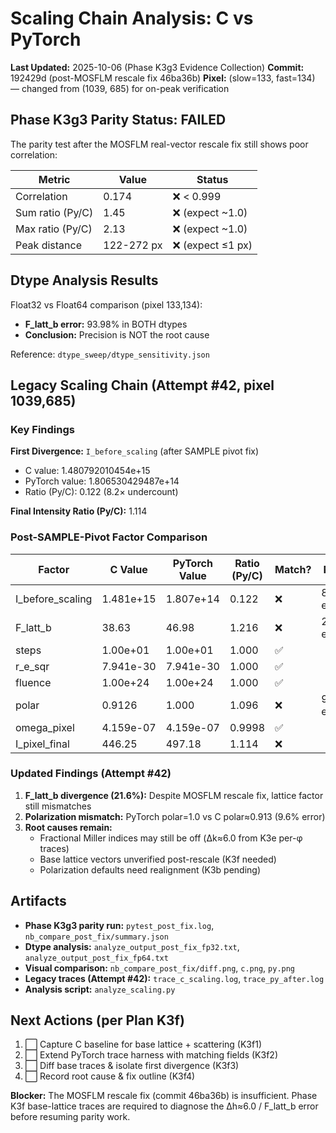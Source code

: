 # Scaling Chain Analysis: C vs PyTorch

**Last Updated:** 2025-10-06 (Phase K3g3 Evidence Collection)
**Commit:** 192429d (post-MOSFLM rescale fix 46ba36b)
**Pixel:** (slow=133, fast=134) — changed from (1039, 685) for on-peak verification

## Phase K3g3 Parity Status: **FAILED**

The parity test after the MOSFLM real-vector rescale fix still shows poor correlation:

| Metric | Value | Status |
|--------|-------|--------|
| Correlation | 0.174 | ❌ < 0.999 |
| Sum ratio (Py/C) | 1.45 | ❌ (expect ~1.0) |
| Max ratio (Py/C) | 2.13 | ❌ (expect ~1.0) |
| Peak distance | 122-272 px | ❌ (expect ≤1 px) |

## Dtype Analysis Results

Float32 vs Float64 comparison (pixel 133,134):
- **F_latt_b error:** 93.98% in BOTH dtypes
- **Conclusion:** Precision is NOT the root cause

Reference: `dtype_sweep/dtype_sensitivity.json`

## Legacy Scaling Chain (Attempt #42, pixel 1039,685)

### Key Findings

**First Divergence:** `I_before_scaling` (after SAMPLE pivot fix)
- C value: 1.480792010454e+15
- PyTorch value: 1.806530429487e+14
- Ratio (Py/C): 0.122 (8.2× undercount)

**Final Intensity Ratio (Py/C):** 1.114

### Post-SAMPLE-Pivot Factor Comparison

| Factor | C Value | PyTorch Value | Ratio (Py/C) | Match? | Notes |
|--------|---------|---------------|--------------|--------|-------|
| I_before_scaling | 1.481e+15 | 1.807e+14 | 0.122 | ❌ | 8.2× error |
| F_latt_b | 38.63 | 46.98 | 1.216 | ❌ | 21.6% excess |
| steps | 1.00e+01 | 1.00e+01 | 1.000 | ✅ | |
| r_e_sqr | 7.941e-30 | 7.941e-30 | 1.000 | ✅ | |
| fluence | 1.00e+24 | 1.00e+24 | 1.000 | ✅ | |
| polar | 0.9126 | 1.000 | 1.096 | ❌ | 9.6% error |
| omega_pixel | 4.159e-07 | 4.159e-07 | 0.9998 | ✅ | |
| I_pixel_final | 446.25 | 497.18 | 1.114 | ❌ | |

### Updated Findings (Attempt #42)

1. **F_latt_b divergence (21.6%):** Despite MOSFLM rescale fix, lattice factor still mismatches
2. **Polarization mismatch:** PyTorch polar=1.0 vs C polar≈0.913 (9.6% error)
3. **Root causes remain:**
   - Fractional Miller indices may still be off (Δk≈6.0 from K3e per-φ traces)
   - Base lattice vectors unverified post-rescale (K3f needed)
   - Polarization defaults need realignment (K3b pending)

## Artifacts

- **Phase K3g3 parity run:** `pytest_post_fix.log`, `nb_compare_post_fix/summary.json`
- **Dtype analysis:** `analyze_output_post_fix_fp32.txt`, `analyze_output_post_fix_fp64.txt`
- **Visual comparison:** `nb_compare_post_fix/diff.png`, `c.png`, `py.png`
- **Legacy traces (Attempt #42):** `trace_c_scaling.log`, `trace_py_after.log`
- **Analysis script:** `analyze_scaling.py`

## Next Actions (per Plan K3f)

1. ⬜ Capture C baseline for base lattice + scattering (K3f1)
2. ⬜ Extend PyTorch trace harness with matching fields (K3f2)
3. ⬜ Diff base traces & isolate first divergence (K3f3)
4. ⬜ Record root cause & fix outline (K3f4)

**Blocker:** The MOSFLM rescale fix (commit 46ba36b) is insufficient. Phase K3f base-lattice traces are required to diagnose the Δh≈6.0 / F_latt_b error before resuming parity work.
